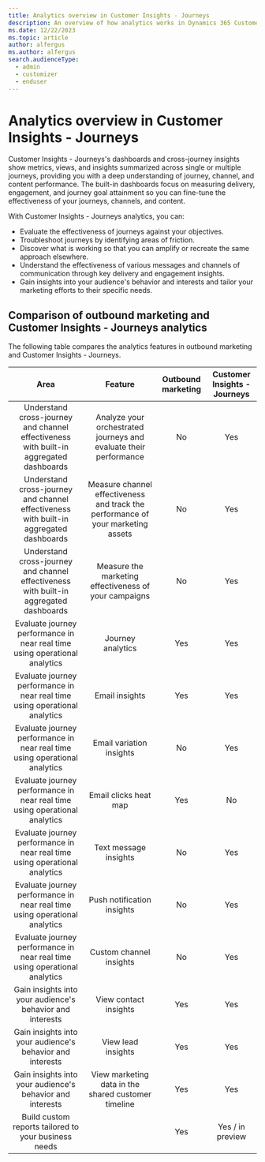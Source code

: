 ```yaml
---
title: Analytics overview in Customer Insights - Journeys
description: An overview of how analytics works in Dynamics 365 Customer Insights - Journeys.
ms.date: 12/22/2023
ms.topic: article
author: alfergus
ms.author: alfergus
search.audienceType: 
  - admin
  - customizer
  - enduser
---
```


# Analytics overview in Customer Insights - Journeys

Customer Insights - Journeys's dashboards and cross-journey insights show metrics, views, and insights summarized across single or multiple journeys, providing you with a deep understanding of journey, channel, and content performance. The built-in dashboards focus on measuring delivery, engagement, and journey goal attainment so you can fine-tune the effectiveness of your journeys, channels, and content.

With Customer Insights - Journeys analytics, you can:

- Evaluate the effectiveness of journeys against your objectives.
- Troubleshoot journeys by identifying areas of friction.
- Discover what is working so that you can amplify or recreate the same approach elsewhere.
- Understand the effectiveness of various messages and channels of communication through key delivery and engagement insights.
- Gain insights into your audience's behavior and interests and tailor your marketing efforts to their specific needs.

## Comparison of outbound marketing and Customer Insights - Journeys analytics

The following table compares the analytics features in outbound marketing and Customer Insights - Journeys.

| **Area** | **Feature** | **Outbound marketing** | **Customer Insights - Journeys** |
|:---:|:---:|:---:|:---:|
| Understand cross-journey and channel effectiveness with built-in aggregated dashboards | Analyze your orchestrated journeys and evaluate their performance | No  | Yes |
| Understand cross-journey and channel effectiveness with built-in aggregated dashboards  | Measure channel effectiveness and track the performance of your marketing assets | No  | Yes |
| Understand cross-journey and channel effectiveness with built-in aggregated dashboards  | Measure the marketing effectiveness of your campaigns | No  | Yes |
| Evaluate journey performance in near real time using operational analytics | Journey analytics | Yes | Yes |
| Evaluate journey performance in near real time using operational analytics  | Email insights | Yes | Yes |
| Evaluate journey performance in near real time using operational analytics  | Email variation insights | No  | Yes |
| Evaluate journey performance in near real time using operational analytics  | Email clicks heat map | Yes | No  |
| Evaluate journey performance in near real time using operational analytics  | Text message insights | No  | Yes |
| Evaluate journey performance in near real time using operational analytics  | Push notification insights | No  | Yes |
| Evaluate journey performance in near real time using operational analytics  | Custom channel insights | No  | Yes |
| Gain insights into your audience's behavior and interests | View contact insights | Yes | Yes |
| Gain insights into your audience's behavior and interests  | View lead insights | Yes | Yes |
| Gain insights into your audience's behavior and interests  | View marketing data in the shared customer timeline | Yes | Yes |
| Build custom reports tailored to your business needs |   | Yes | Yes / in preview |
